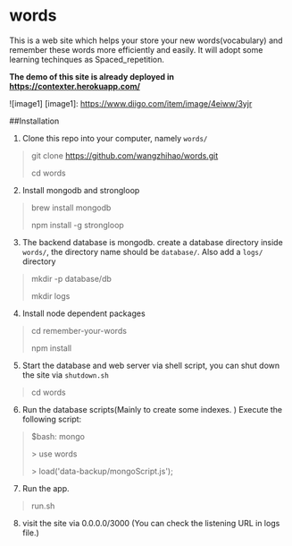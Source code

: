 # words
This is a web site which helps your store your new words(vocabulary) and remember these words more efficiently and easily.
It will adopt some learning techinques as Spaced_repetition.

**The demo of this site is already deployed in https://contexter.herokuapp.com/**

![image1]
[image1]: https://www.diigo.com/item/image/4eiww/3yjr

##Installation
1. Clone this repo into your computer, namely `words/`
>git clone https://github.com/wangzhihao/words.git
>
>cd words

2. Install mongodb and strongloop
>brew install mongodb
>
> npm install -g strongloop

3. The backend database is mongodb. create a database directory inside `words/`, the directory name should be `database/`. Also add a `logs/` directory
>mkdir -p database/db
>
>mkdir logs

4. Install node dependent packages
> cd remember-your-words
>
> npm install

5. Start the database and web server via shell script, you can shut down the site via `shutdown.sh` 
> cd words
>

6. Run the database scripts(Mainly to create some indexes. ) Execute the following script:
>	$bash: mongo
>
> \> use words
>
> \> load('data-backup/mongoScript.js');

7. Run the app.
> run.sh

8. visit the site via 0.0.0.0/3000 (You can check the listening URL in logs file.)
